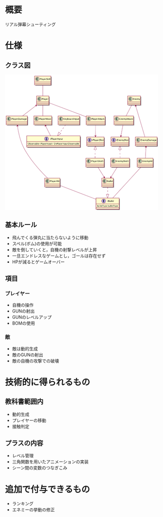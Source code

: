 # 概要

リアル弾幕シューティング

# 仕様

## クラス図
![クラス図](https://raw.githubusercontent.com/ryosebach/unity_l4s_kadai_product/master/Documents/img/class.png)

## 基本ルール

- 飛んでくる弾丸に当たらないように移動
- スペル(ボム)の使用が可能
- 敵を倒していくと，自機の射撃レベルが上昇
- 一旦エンドレスなゲームとし，ゴールは存在せず
- HPが減るとゲームオーバー

## 項目

### プレイヤー

- 自機の操作
- GUNの射出
- GUNのレベルアップ
- BOMの使用

### 敵

- 敵は動的生成
- 敵のGUNの射出
- 敵の自機の攻撃での破壊

# 技術的に得られるもの

## 教科書範囲内

- 動的生成
- プレイヤーの移動
- 接触判定

## プラスの内容

- レベル管理
- 三角関数を用いたアニメーションの実装
- シーン間の変数のつなぎこみ


# 追加で付与できるもの

- ランキング
- エネミーの挙動の修正
